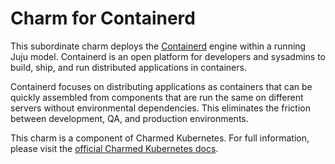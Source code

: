 # Charm for Containerd

This subordinate charm deploys the [Containerd](https://containerd.io/)
engine within a running Juju model. Containerd is an open platform
for developers and sysadmins to build, ship, and run distributed applications
in containers.

Containerd focuses on distributing applications as containers that can be quickly
assembled from components that are run the same on different servers without
environmental dependencies. This eliminates the friction between development,
QA, and production environments.

This charm is a component of Charmed Kubernetes. For full information,
please visit the [official Charmed Kubernetes docs](https://www.ubuntu.com/kubernetes/docs/charm-containerd).
